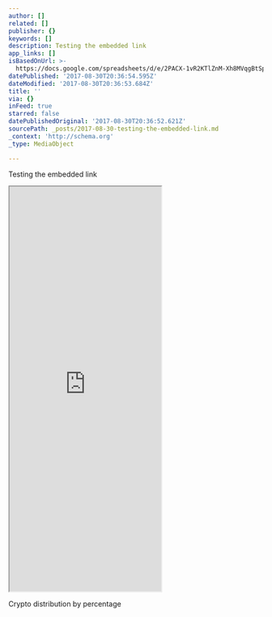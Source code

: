 ```yaml
---
author: []
related: []
publisher: {}
keywords: []
description: Testing the embedded link
app_links: []
isBasedOnUrl: >-
  https://docs.google.com/spreadsheets/d/e/2PACX-1vR2KTlZnM-Xh8MVqgBtSpDi_XvCLdDCzqdh_Dj7OBcxi235_MZpQAT_lJGLV7nXD6dC5Q-4zgeL3U2U/pubchart?oid=787492617&format=interactive
datePublished: '2017-08-30T20:36:54.595Z'
dateModified: '2017-08-30T20:36:53.684Z'
title: ''
via: {}
inFeed: true
starred: false
datePublishedOriginal: '2017-08-30T20:36:52.621Z'
sourcePath: _posts/2017-08-30-testing-the-embedded-link.md
_context: 'http://schema.org'
_type: MediaObject

---
```

Testing the embedded link

<iframe src="https://the-grid.github.io/ed-userhtml/?g=eJwlj0FPwjAYQP_K0oO3UVZgQ6UY2BIT3YIokIXLUtqPtqZbR1un4ddL9Pjy3uUt9NmxFqJvLYKiKEnGBEUKtFSBonSeoMgDaw14H_2FJ-sEOIrGN8GdNUZ3kqLO3tBxilQIvX_AWFjuR9JaaWDEbYt974AJrwCCxwIDJm-rvI6T4Z287syxq-JazavDRa7DR1_oph7yUhT59SJUU3xmmzX_0WQya6pjv13tGvPyXB6yri5Skc-28fQqoZzsyR73XyeumAtPVguazbPpPUmT7I61_ePZupYFqrsAjvGgB0DLBf7fX_4CYwhYRA" height="800" style=""></iframe>

Crypto distribution by percentage